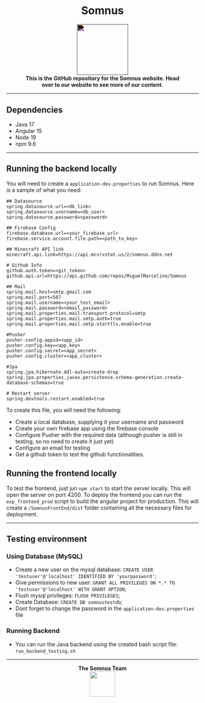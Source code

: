 
<div>
    <div align="center">
        <h1>Somnus</h1>
        <a href="https://somnus.ddns.net">
            <img src="https://drive.google.com/thumbnail?id=1qt9so1vEwYIKRboanCCEfbGqxpCz3n3p" style="filter: invert(1); height: 100pt;">
        </a>
        <h4 style="width: 80%; margin: 0 auto">This is the GitHub repository for the Somnus website. Head over to our website to see more of our content.</h4>
    </div>
</div>

<hr>

## Dependencies
- Java 17
- Angular 15
- Node 19
- npm 9.6

<hr>

## Running the backend locally
You will need to create a `application-dev.properties` to run Somnus. Here is a sample of what you need:
```
## Datasource
spring.datasource.url=<db_link>
spring.datasource.username=<db_user>
spring.datasource.password=<password>

## Firebase Config
firebase.database.url=<your_firebase_url>
firebase.service.account.file.path=<path_to_key>

## Minecraft API link
minecraft.api.link=https://api.mcsrvstat.us/2/somnus.ddns.net

# Github Info
github.auth.token=<git_token>
github.api.url=https://api.github.com/repos/MiguelMarcelino/Somnus

## Mail
spring.mail.host=smtp.gmail.com
spring.mail.port=587
spring.mail.username=<your_test_email>
spring.mail.password=<email_password>
spring.mail.properties.mail.transport.protocol=smtp
spring.mail.properties.mail.smtp.auth=true
spring.mail.properties.mail.smtp.starttls.enable=true

#Pusher
pusher.config.appid=<app_id>
pusher.config.key=<app_key>
pusher.config.secret=<app_secret>
pusher.config.cluster=<app_cluster>

#Jpa
spring.jpa.hibernate.ddl-auto=create-drop
spring.jpa.properties.javax.persistence.schema-generation.create-database-schemas=true

# Restart server
spring.devtools.restart.enabled=true
```

To create this file, you will need the following:
- Create a local database, supplying it your username and password
- Create your own firebase app using the firebase console
- Configure Pusher with the required data (although pusher is still in testing, so no need to create it just yet)
- Configure an email for testing
- Get a github token to test the github functionalities. 


## Running the frontend locally
To test the frontend, just jun `npm start` to start the server locally. This will open the server on port 4200.
To deploy the frontend you can run the 
`exp_frontend_prod` script to build the angular project for production. This will
create a `/SomnusFrontEnd/dist` folder containing all the necessary files for deployment. 

<hr>

## Testing environment

### Using Database (MySQL)
- Create a new user on the mysql database: `CREATE USER 'testuser'@'localhost' IDENTIFIED BY 'yourpassword'`;
- Give permissions to new user: `GRANT ALL PRIVILEGES ON *.* TO 'testuser'@'localhost' WITH GRANT OPTION`;
- Flush mysql privileges: `FLUSH PRIVILEGES`;
- Create Database: `CREATE DB somnustestdb`;
- Dont forget to change the password in the `application-dev.properties` file

### Running Backend
- You can run the Java backend using the created bash script file: `run_backend_testing.sh`


<div align="center">
    <hr>
    <h4 style="width: 80%; margin: 0 auto">The Somnus Team</h4>
    <a href="https://somnus.ddns.net/team" target="_blank">
        <img src="https://img.icons8.com/material-sharp/96/ffffff/user-group-man-woman.png" style="height: 50pt"/>
    </a> 
</div>

